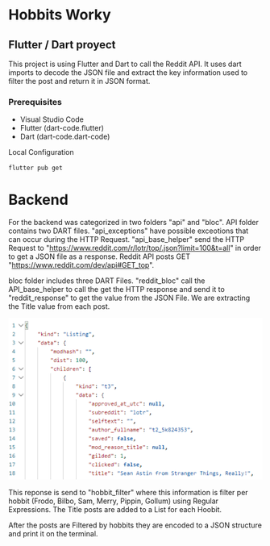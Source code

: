 # Hobbits Worky
## Flutter / Dart proyect 

This project is using Flutter and Dart to call the Reddit API. It uses dart imports to decode the JSON file and extract the key information used to filter the post and return it in JSON format.


### Prerequisites
 - Visual Studio Code
 - Flutter (dart-code.flutter)
 - Dart (dart-code.dart-code)

Local Configuration

```
flutter pub get
```

 # Backend

For the backend was categorized in two folders "api" and "bloc". API folder contains two DART files. 
"api_exceptions" have possible exceotions that can occur during the HTTP Request. "api_base_helper" send the HTTP Request to "https://www.reddit.com/r/lotr/top/.json?limit=100&t=all" in order to get a JSON file as a response.
Reddit API posts GET "https://www.reddit.com/dev/api#GET_top".

bloc folder includes three DART Files. 
"reddit_bloc" call the API_base_helper to call the get the HTTP response and send it to "reddit_response" to get the value from the JSON File. We are extracting the Title value from each post. 

![backend](/media/postman.png)

This reponse is send to "hobbit_filter" where this information is filter per hobbit (Frodo, Bilbo, Sam, Merry, Pippin, Gollum) using Regular Expressions. The Title posts are added to a List<String> for each Hoobit. 

After the posts are Filtered by hobbits they are encoded to a JSON structure and print it on the terminal. 

